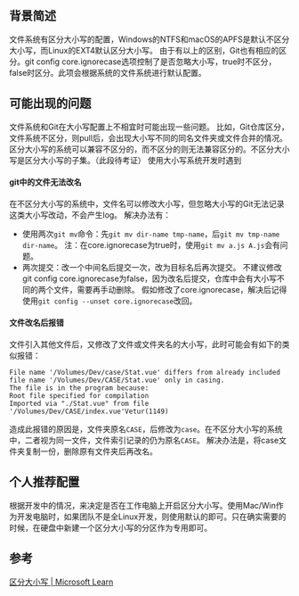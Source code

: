 ## 背景简述
文件系统有区分大小写的配置，Windows的NTFS和macOS的APFS是默认不区分大小写，而Linux的EXT4默认区分大小写。
由于有以上的区别，Git也有相应的区分。git config core.ignorecase选项控制了是否忽略大小写，true时不区分，false时区分。此项会根据系统的文件系统进行默认配置。
## 可能出现的问题
文件系统和Git在大小写配置上不相宜时可能出现一些问题。
比如，Git仓库区分，文件系统不区分，则pull后，会出现大小写不同的同名文件夹或文件合并的情况。
区分大小写的系统可以兼容不区分的，而不区分的则无法兼容区分的。不区分大小写是区分大小写的子集。（此段待考证）
使用大小写系统开发时遇到
#### git中的文件无法改名
在不区分大小写的系统中，文件名可以修改大小写，但忽略大小写的Git无法记录这类大小写改动，不会产生log。
解决办法有：
- 使用两次`git mv`命令：先`git mv dir-name tmp-name`，后`git mv tmp-name dir-name`。
  注：在core.ignorecase为true时，使用`git mv a.js A.js`会有问题。
- 两次提交：改一个中间名后提交一次，改为目标名后再次提交。
不建议修改git config core.ignorecase为false，因为改名后提交，仓库中会有大小写不同的两个文件，需要再手动删除。
假如修改了core.ignorecase，解决后记得使用`git config --unset core.ignorecase`改回。

#### 文件改名后报错
文件引入其他文件后，又修改了文件或文件夹名的大小写，此时可能会有如下的类似报错：
```
File name '/Volumes/Dev/case/Stat.vue' differs from already included file name '/Volumes/Dev/CASE/Stat.vue' only in casing.  
The file is in the program because:  
Root file specified for compilation  
Imported via "./Stat.vue" from file '/Volumes/Dev/CASE/index.vue'Vetur(1149)
```
造成此报错的原因是，文件夹原名`CASE`，后修改为`case`。在不区分大小写的系统中，二者视为同一文件，文件索引记录的仍为原名`CASE`。
解决办法是，将case文件夹复制一份，删除原有文件夹后再改名。
## 个人推荐配置
根据开发中的情况，来决定是否在工作电脑上开启区分大小写。使用Mac/Win作为开发电脑时，如果团队不是全Linux开发，则使用默认的即可。只在确实需要的时候，在硬盘中新建一个区分大小写的分区作为专用即可。

## 参考
[区分大小写 | Microsoft Learn](https://learn.microsoft.com/zh-cn/windows/wsl/case-sensitivity#differences-between-windows-and-linux-case-sensitivity)